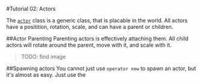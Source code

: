#Tutorial 02: Actors

The  [`actor`](https://gentlemans.github.com/gentlemanly_engine/classge_1_1actor.html) class is a generic class, that is placable in the world. All actors have a positition, rotation, scale, and can have a parent or children. 

##Actor Parenting
Parenting actors is effectively attaching them. All child actors will rotate around the parent, move with it, and scale with it.  

> TODO: find image

##Spawning actors
You cannot just use `operator new` to spawn an actor, but it's almost as easy. Just use the 